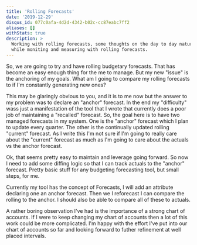 ```yaml
---
title: 'Rolling Forecasts'
date: '2019-12-29'
disqus_id: 077c0afa-4d2d-4342-b02c-cc87eabc7ff2
aliases: []
withStats: true
description: >
  Working with rolling forecasts, some thoughts on the day to day nature of running a business
  while moniting and measuring with rolling forecasts.
---
```


So, we are going to try and have rolling budgetary forecasts. That has become an easy enough thing for the me to manage. But my new "issue" is the anchoring of my goals. What am I going to compare my rolling forecasts to if I'm constantly generating new ones?

This may be glaringly obvious to you, and it is to me now but the answer to my problem was to declare an "anchor" forecast. In the end my "difficulty" wass just a manifestation of the tool that I wrote that currently does a poor job of maintaining a "recalled" forecast. So, the goal here is to have two managed forecasts in my system. One is the "anchor" forecast which I plan to update every quarter. The other is the continually updated rolling "current" forecast. As I write this I'm not sure if I'm going to really care about the "current" forecast as much as I'm going to care about the actuals vs the anchor forecast.

Ok, that seems pretty easy to maintain and leverage going forward. So now I need to add some diffing logic so that I can track actuals to the "anchor" forecast. Pretty basic stuff for any budgeting forecasting tool, but small steps, for me.

Currently my tool has the concept of Forecasts, I will add an attribute declaring one an anchor forecast. Then we I reforecast I can compare the rolling to the anchor. I should also be able to compare all of these to actuals.

A rather boring observation I've had is the importance of a strong chart of accounts. If I were to keep changing my chart of accounts then a lot of this work could be more complicated. I'm happy with the effort I've put into our chart of accounts so far and looking forward to futher refinement at well placed intervals.
